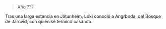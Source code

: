 > Año ???

Tras una larga estancia en Jötunheim, Loki conoció a Angrboda, del Bosque de Járnvid, con quien se terminó casando.
